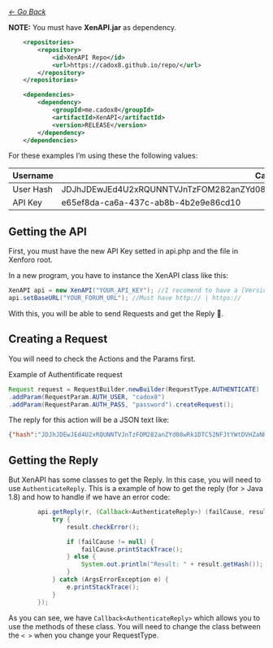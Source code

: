 *[<- Go Back](index.md)*

**NOTE:** You must have **XenAPI.jar** as dependency.

```xml
    <repositories>
        <repository>
            <id>XenAPI Repo</id>
            <url>https://cadox8.github.io/repo/</url>
        </repository>
    </repositories>

    <dependencies>
        <dependency>
            <groupId>me.cadox8</groupId>
            <artifactId>XenAPI</artifactId>
            <version>RELEASE</version>
        </dependency>
    </dependencies>
```

For these examples I’m using these the following values:

| Username | Cadox8 |
| --- | --- |
| User Hash | JDJhJDEwJEd4U2xRQUNNTVJnTzFOM282anZYd08wRk1DTC52NFJtYWtDVHZaNHo1SUZvR0hzUVpLTkU2 |
| API Key | e65ef8da-ca6a-437c-ab8b-4b2e9e86cd10 |

## Getting the API
First, you must have the new API Key setted in api.php and the file in Xenforo root.

In a new program, you have to instance the XenAPI class like this:
```java
XenAPI api = new XenAPI("YOUR_API_KEY"); //I recomend to have a [Version 4 UUID](http://uuidgenerator.net) as the Key
api.setBaseURL("YOUR_FORUM_URL"); //Must have http:// | https://
```

With this, you will be able to send Requests and get the Reply 💃.

## Creating a Request
You will need to check the Actions and the Params first.

Example of Authentificate request
```java
Request request = RequestBuilder.newBuilder(RequestType.AUTHENTICATE)
.addParam(RequestParam.AUTH_USER, "cadox8")
.addParam(RequestParam.AUTH_PASS, "password").createRequest();
```

The reply for this action will be a JSON text like:
```json
{"hash":"JDJhJDEwJEd4U2xRQUNNTVJnTzFOM282anZYd08wRk1DTC52NFJtYWtDVHZaNHo1SUZvR0hzUVpLTkU2"}
```

## Getting the Reply

But XenAPI has some classes to get the Reply. In this case, you will need to use ``AuthenticateReply``.
This is a example of how to get the reply (for > Java 1.8) and how to handle if we have an error code:

```java
        api.getReply(r, (Callback<AuthenticateReply>) (failCause, result)-> {
            try {
                result.checkError();

                if (failCause != null) {
                    failCause.printStackTrace();
                } else {
                    System.out.println("Result: " + result.getHash());
                }
            } catch (ArgsErrorException e) {
                e.printStackTrace();
            }
        });
```

As you can see, we have ``Callback<AuthenticateReply>`` which allows you to use the methods of these class. You will need to change the class between the ``< >`` when you change your RequestType.
